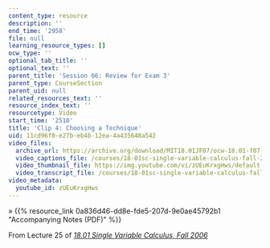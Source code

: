 ```yaml
---
content_type: resource
description: ''
end_time: '2958'
file: null
learning_resource_types: []
ocw_type: ''
optional_tab_title: ''
optional_text: ''
parent_title: 'Session 66: Review for Exam 3'
parent_type: CourseSection
parent_uid: null
related_resources_text: ''
resource_index_text: ''
resourcetype: Video
start_time: '2510'
title: 'Clip 4: Choosing a Technique'
uid: 11cd96f0-e27b-eb4b-12ea-4a435648a542
video_files:
  archive_url: https://archive.org/download/MIT18.01JF07/ocw-18.01-f07-lec25_300k.mp4
  video_captions_file: /courses/18-01sc-single-variable-calculus-fall-2010/93f18b880dfe5aae8834f1320f6db221_zUEuKrxgHws.vtt
  video_thumbnail_file: https://img.youtube.com/vi/zUEuKrxgHws/default.jpg
  video_transcript_file: /courses/18-01sc-single-variable-calculus-fall-2010/2047871e478b43004346496d48848b00_zUEuKrxgHws.pdf
video_metadata:
  youtube_id: zUEuKrxgHws
---
```


» {{% resource_link 0a836d46-dd8e-fde5-207d-9e0ae45792b1 "Accompanying Notes (PDF)" %}}

From Lecture 25 of [_18.01 Single Variable Calculus, Fall 2006_](/courses/18-01-single-variable-calculus-fall-2006/video_galleries/video-lectures)

